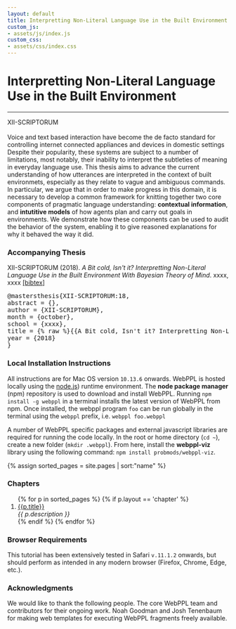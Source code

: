 ```yaml
---
layout: default
title: Interpretting Non-Literal Language Use in the Built Environment
custom_js:
- assets/js/index.js
custom_css:
- assets/css/index.css
---
```


<div id="header">
  <h1 id='title'>Interpretting Non-Literal Language Use in the Built Environment</h1>
  <hr class='edition' />
  <span class="authors">XII-SCRIPTORUM</span>
</div>

<br />
Voice and text based interaction have become the de facto standard for controlling internet connected appliances and devices in domestic settings Despite their popularity, these systems are subject to a number of limitations, most notably, their inability to interpret the subtleties of meaning in everyday language use. This thesis aims to advance the current understanding of how utterances are interpreted in the context of built environmets, especially as they relate to vague and ambiguous commands. In particular, we argue that in order to make progress in this domain, it is necessary to develop a common framework for knitting together two core components of pragmatic language understanding: <b>contextual information</b>, and <b>intutitive models</b> of how agents plan and carry out goals in environments. We demonstrate how these components can be used to audit the behavior of the system, enabling it to give reasoned explanations for why it behaved the way it did.

<div id='left'>

<h3>Accompanying Thesis</h3>
XII-SCRIPTORUM (2018). <i>A Bit cold, Isn't it? Interpretting Non-Literal Language Use in the Built Environment With Bayesian Theory of Mind</i>. xxxx, xxxx <a id="toggle-bibtex" href="#">[bibtex]</a>

<pre id="bibtex">
@mastersthesis{XII-SCRIPTORUM:18,
abstract = {},
author = {XII-SCRIPTORUM},
month = {october},
school = {xxxx},
title = {% raw %}{{A Bit cold, Isn't it? Interpretting Non-Literal Language Use in the Built Environment With Bayesian Theory of Mind.}}{% endraw %},
year = {2018}
}
</pre>

<h3>Local Installation Instructions</h3>

<p> All instructions are for Mac OS version <code>10.13.6</code> onwards. WebPPL is hosted locally using the <a href="https://nodejs.org/en/"> node.js</a>) runtime environment. The <b>node package manager</b> (npm) repository is used to download and install WebPPL. Running <code>npm install -g webppl</code> in a terminal installs the latest version of WebPPL from npm. Once installed, the webppl program <code>foo</code> can be run globally in the terminal using the <code>webppl</code> prefix, i.e. <code>webppl foo.webppl</code> </p>

<p>A number of WebPPL specific packages and external javascript libraries are required for running the code locally. In the root or home directory (<code>cd ~</code>), create a new folder (<code>mkdir .webppl</code>). From here, install the <b>webppl-viz</b> library using the following command: <code>npm install probmods/webppl-viz</code>. </p>




</div>

{% assign sorted_pages = site.pages | sort:"name" %}

<div id="right">

<h3>Chapters</h3>
 
<ol>
{% for p in sorted_pages %}
      {% if p.layout == 'chapter' %}
        <li><a href="{{ site.baseurl }}{{ p.url }}">{{p.title}}</a><br />
        <em>{{ p.description }}</em>
        </li>
      {% endif %}
{% endfor %}
</ol>


<h3>Browser Requirements</h3>
<p>This tutorial has been extensively tested in Safari <code>v.11.1.2</code> onwards, but should perform as intended in any modern browser (Firefox, Chrome, Edge, etc.).
</p>

<h3>Acknowledgments</h3>

<p> We would like to thank the following people. The core WebPPL team and contributors for their ongoing work. Noah Goodman and Josh Tenenbaum for making web templates for executing WebPPL fragments freely available. </p>



</div>
